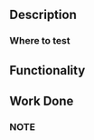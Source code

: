 ## Description

<!-- General description of the changes made in this pull request. -->

### Where to test

<!-- Provide the URL or path where the implemented or modified functionality can be tested. -->

## Functionality

<!-- Detail the added or modified functionality.
Include aspects such as:
- New features
- Changes to existing behavior
- Constraints or limitations
-->

## Work Done

<!-- List and describe the work done.
This may include:
- Codebase refactoring
- Addition of new interfaces
- Modifications to themes or styles
- Images of result
-->

### NOTE

<!--
Include any additional notes or relevant information that should be considered, such as pending work, further research needed, or potential future adjustments.
-->
